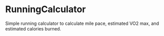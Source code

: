 # RunningCalculator

Simple running calculator to calculate mile pace, estimated VO2 max, and estimated calories burned.
